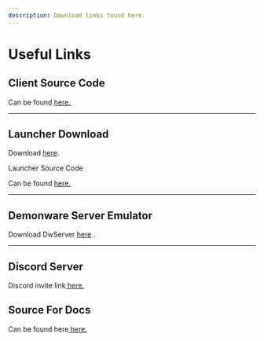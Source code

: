```yaml
---
description: Download links found here.
---
```


# Useful Links

## Client Source Code

Can be found [here.](https://github.com/project-bo4/shield-development/)

***

## Launcher Download

Download [here](https://github.com/bodnjenie14/Project\_-bo4\_Launcher/releases/).



Launcher Source Code

Can be found [here.](https://github.com/bodnjenie14/Project\_-bo4\_Launcher)

***

## Demonware Server Emulator

Download DwServer [here](https://github.com/bodnjenie14/DWUPDATES/releases) .

***

## Discord Server

Discord invite link[ here.](https://discord.gg/AXECAzJJGU)

## Source For Docs

Can be found here[ here.](https://github.com/bodnjenie14/shield-docs)
